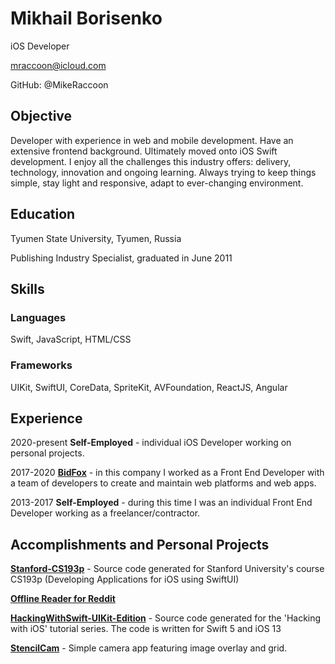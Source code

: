# Mikhail Borisenko
iOS Developer

mraccoon@icloud.com

GitHub: @MikeRaccoon

## Objective
Developer with experience in web and mobile development. Have an extensive frontend background. Ultimately moved onto iOS Swift development. I enjoy all the challenges this industry offers: delivery, technology, innovation and ongoing learning. Always trying to keep things simple, stay light and responsive, adapt to ever-changing environment.

## Education
Tyumen State University, Tyumen, Russia

Publishing Industry Specialist, graduated in June 2011

## Skills

### Languages
Swift, JavaScript, HTML/CSS

### Frameworks
UIKit, SwiftUI, CoreData, SpriteKit, AVFoundation, ReactJS, Angular

## Experience

2020-present **Self-Employed** - individual iOS Developer working on personal projects.

2017-2020 [**BidFox**](https://bidfox.ru/#/access/login) - in this company I worked as a Front End Developer with a team of developers to create and maintain web platforms and web apps.

2013-2017 **Self-Employed** - during this time I was an individual Front End Developer working as a freelancer/contractor.

## Accomplishments and Personal Projects

[**Stanford-CS193p**](https://github.com/MikeRaccoon/Stanford-CS193p) - Source code generated for Stanford University's course CS193p (Developing Applications for iOS using SwiftUI)

[**Offline Reader for Reddit**](https://github.com/MikeRaccoon/OfflineReaderForReddit)

[**HackingWithSwift-UIKit-Edition**](https://github.com/MikeRaccoon/HackingWithSwift-UIKit-Edition) - Source code generated for the 'Hacking with iOS' tutorial series. The code is written for Swift 5 and iOS 13

[**StencilCam**](https://github.com/MikeRaccoon/StencilCam) - Simple camera app featuring image overlay and grid.
